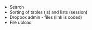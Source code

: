 * Search
* Sorting of tables (js) and lists (session)
* Dropbox admin - files (link is coded)
* File upload
